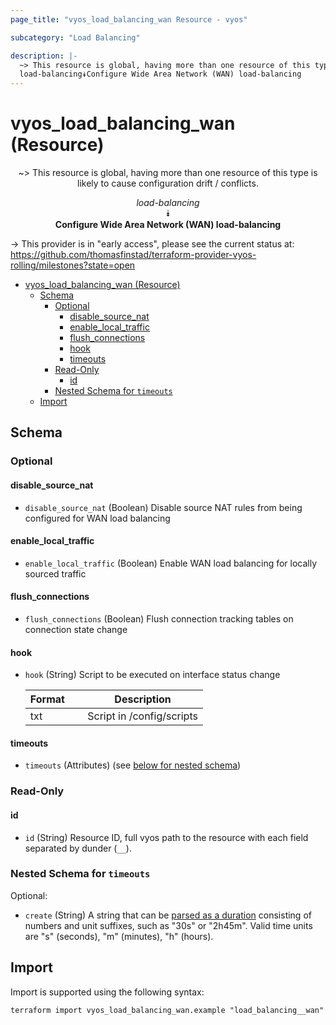 ```yaml
---
page_title: "vyos_load_balancing_wan Resource - vyos"

subcategory: "Load Balancing"

description: |-
  ~> This resource is global, having more than one resource of this type is likely to cause configuration drift / conflicts.
  load-balancing⯯Configure Wide Area Network (WAN) load-balancing
---
```


# vyos_load_balancing_wan (Resource)
<center>

~> This resource is global, having more than one resource of this type is likely to cause configuration drift / conflicts.

*load-balancing*  
⯯  
**Configure Wide Area Network (WAN) load-balancing**


</center>

-> This provider is in "early access", please see the current status at: https://github.com/thomasfinstad/terraform-provider-vyos-rolling/milestones?state=open

<!--TOC-->

- [vyos_load_balancing_wan (Resource)](#vyos_load_balancing_wan-resource)
  - [Schema](#schema)
    - [Optional](#optional)
      - [disable_source_nat](#disable_source_nat)
      - [enable_local_traffic](#enable_local_traffic)
      - [flush_connections](#flush_connections)
      - [hook](#hook)
      - [timeouts](#timeouts)
    - [Read-Only](#read-only)
      - [id](#id)
    - [Nested Schema for `timeouts`](#nested-schema-for-timeouts)
  - [Import](#import)

<!--TOC-->

<!-- schema generated by tfplugindocs -->
## Schema

### Optional

#### disable_source_nat
- `disable_source_nat` (Boolean) Disable source NAT rules from being configured for WAN load balancing
#### enable_local_traffic
- `enable_local_traffic` (Boolean) Enable WAN load balancing for locally sourced traffic
#### flush_connections
- `flush_connections` (Boolean) Flush connection tracking tables on connection state change
#### hook
- `hook` (String) Script to be executed on interface status change

    |  Format  &emsp;|  Description                |
    |----------|-----------------------------|
    |  txt     &emsp;|  Script in /config/scripts  |
#### timeouts
- `timeouts` (Attributes) (see [below for nested schema](#nestedatt--timeouts))

### Read-Only

#### id
- `id` (String) Resource ID, full vyos path to the resource with each field separated by dunder (`__`).

<a id="nestedatt--timeouts"></a>
### Nested Schema for `timeouts`

Optional:

- `create` (String) A string that can be [parsed as a duration](https://pkg.go.dev/time#ParseDuration) consisting of numbers and unit suffixes, such as &#34;30s&#34; or &#34;2h45m&#34;. Valid time units are &#34;s&#34; (seconds), &#34;m&#34; (minutes), &#34;h&#34; (hours).

## Import

Import is supported using the following syntax:

```shell
terraform import vyos_load_balancing_wan.example "load_balancing__wan"
```
